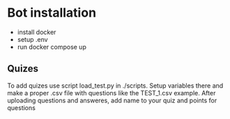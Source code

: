 # Bot installation

- install docker
- setup .env
- run docker compose up

## Quizes
To add quizes use script load_test.py in ./scripts. Setup variables there and make a proper .csv file with questions like the TEST_1.csv example. After uploading questions and answeres, add name to your quiz and points for questions
